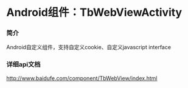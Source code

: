 Android组件：TbWebViewActivity
==========================

### 简介
Android自定义组件，支持自定义cookie、自定义javascript interface

### 详细api文档
http://www.baidufe.com/component/TbWebView/index.html